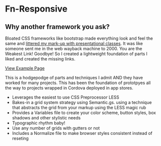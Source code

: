 Fn-Responsive
=============

Why another framework you ask?
------------------------------

Bloated CSS frameworks like bootstrap made everything look and feel the same and [littered my mark-up with presentational classes](http://www.doidea.se/techblog/more-semantically-correct-html-with-less-and-bootstrap "Title"). It was like someone sent me in the web wayback machine to 2000. You are the Weakest Link! Goodbye! So I created a lightweight foundation of parts I liked and created the missing links.

[View Example Page](http://randallgit.github.io/Fn-Responsive/ "View Example Page")

This is a hodgepodge of parts and techniques I admit AND they have worked for many projects. This has been the foundation of prototpyes all the way to projects wrapped in Cordova deployed in app stores.

* Leverages the easiest to use CSS Preprocessor LESS
* Bakes-in a grid system strategy using Semantic.gs. using a technique that abstracts the grid from your markup using the LESS magic rub
* Provides a Variables file to create your color scheme, button styles, box shadows and other stylistic needs
* Typographic rhythm baby!
* Use any number of grids with gutters or not
* Includes a Normalize file to make browser styles consistent instead of reseting

